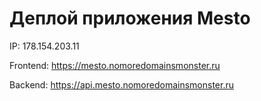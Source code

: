 # Деплой приложения Mesto

IP: 178.154.203.11

Frontend: https://mesto.nomoredomainsmonster.ru

Backend: https://api.mesto.nomoredomainsmonster.ru

